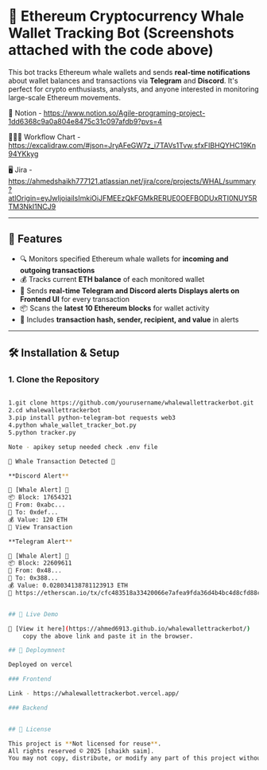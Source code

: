 # 🐋 Ethereum Cryptocurrency Whale Wallet Tracking Bot (Screenshots attached with the code above)

This bot tracks Ethereum whale wallets and sends **real-time notifications** about wallet balances and transactions via **Telegram** and **Discord**. It's perfect for crypto enthusiasts, analysts, and anyone interested in monitoring large-scale Ethereum movements.

📒 Notion - https://www.notion.so/Agile-programing-project-1dd6368c9a0a804e8475c31c097afdb9?pvs=4

🧑🏻‍💻 Workflow Chart - https://excalidraw.com/#json=JryAFeGW7z_i7TAVs1Tvw,sfxFIBHQYHC19Kn94YKkyg

🖥️ Jira - https://ahmedshaikh777121.atlassian.net/jira/core/projects/WHAL/summary?atlOrigin=eyJwIjoiaiIsImkiOiJFMEEzQkFGMkRERUE0OEFBODUxRTI0NUY5RTM3NkI1NCJ9

---
## 🚀 Features

- 🔍 Monitors specified Ethereum whale wallets for **incoming and outgoing transactions**
- 💰 Tracks current **ETH balance** of each monitored wallet
- 📲 Sends **real-time Telegram and Discord alerts** **Displays alerts on Frontend UI** for every transaction
- 📦 Scans the **latest 10 Ethereum blocks** for wallet activity
- 🔗 Includes **transaction hash, sender, recipient, and value** in alerts

----

## 🛠️ Installation & Setup

### 1. Clone the Repository

```bash for windows

1.git clone https://github.com/yourusername/whalewallettrackerbot.git
2.cd whalewallettrackerbot
3.pip install python-telegram-bot requests web3
4.python whale_wallet_tracker_bot.py
5.python tracker.py

Note - apikey setup needed check .env file 

🚨 Whale Transaction Detected 🚨 

**Discord Alert**

🚨 [Whale Alert] 🚨
📦 Block: 17654321
👤 From: 0xabc...
👤 To: 0xdef...
💰 Value: 120 ETH
🔗 View Transaction

**Telegram Alert**

🚨 [Whale Alert] 🚨
📦 Block: 22609611
👤 From: 0x48...
👤 To: 0x388...
💰 Value: 0.028034138781123913 ETH
🔗 https://etherscan.io/tx/cfc483518a33420066e7afea9fda36d4b4bc4d8cfd88cb0c8449b969b72f9eb6


## 🚀 Live Demo

🔗 [View it here](https://ahmed6913.github.io/whalewallettrackerbot/)
    copy the above link and paste it in the browser.

## 🚀 Deploymnent

Deployed on vercel 

### Frontend 

Link - https://whalewallettrackerbot.vercel.app/

### Backend 


## 📄 License

This project is **Not licensed for reuse**.  
All rights reserved © 2025 [shaikh saim].  
You may not copy, distribute, or modify any part of this project without explicit permission.

